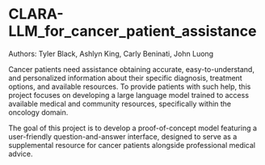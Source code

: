 # CLARA-LLM_for_cancer_patient_assistance

Authors: Tyler Black, Ashlyn King, Carly Beninati, John Luong

Cancer patients need assistance obtaining accurate, easy-to-understand, and personalized information about their specific diagnosis, treatment options, and available resources. 
To provide patients with such help, this project focuses on developing a large language model trained to access available medical and community resources, specifically within the oncology domain. 

The goal of this project is to develop a proof-of-concept model featuring a user-friendly question-and-answer interface, designed to serve as a supplemental resource for cancer patients alongside professional medical advice. 

